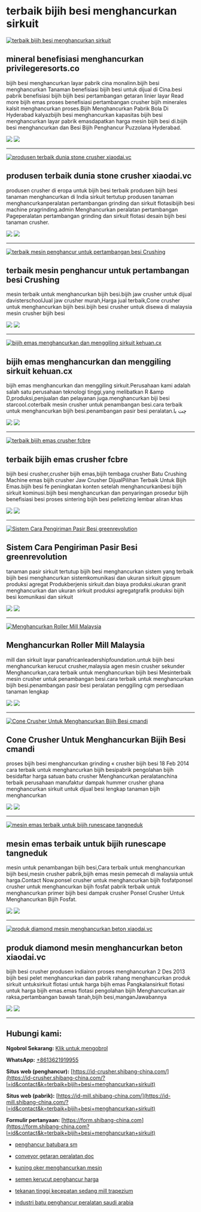 # terbaik bijih besi menghancurkan sirkuit

<a href="https://swt.shibang-china.com/?l=id&img&k=terbaik+bijih+besi+menghancurkan+sirkuit" target="_blank">![terbaik bijih besi menghancurkan sirkuit](http://static.shibang-china.com/all-800x300/586.jpg)</a>

## mineral benefisiasi menghancurkan privilegeresorts.co
bijih besi menghancurkan layar pabrik cina monalinn.bijih besi menghancurkan Tanaman benefisiasi bijih besi untuk dijual di Cina.besi pabrik benefisiasi bijih bijih besi pertambangan getaran linier layar Read more bijih emas proses benefisiasi pertambangan crusher bijih minerales kalsit menghancurkan proses.Bijih Menghancurkan Pabrik Bola Di Hyderabad kalyazbijih besi menghancurkan kapasitas bijih besi menghancurkan layar pabrik emasdapatkan harga mesin bijih besi di.bijih besi menghancurkan dan Besi Bijih Penghancur Puzzolana Hyderabad.


<a href="https://whatsapp.shibangsoft.com/WhatsApp.php" target="_blank" title="WhatsApp">![](http://static.shibang-china.com/icon/whatsapp.png)</a> <a href="https://swt.shibang-china.com/?l=id&icon&k=terbaik+bijih+besi+menghancurkan+sirkuit" target="_blank">![](http://static.shibang-china.com/icon/chat-id.png)</a>

---

<a href="https://swt.shibang-china.com/?l=id&img&k=terbaik+bijih+besi+menghancurkan+sirkuit" target="_blank">![produsen terbaik dunia stone crusher xiaodai.vc](http://static.shibang-china.com/all-800x300/1451.jpg)</a>

## produsen terbaik dunia stone crusher xiaodai.vc
produsen crusher di eropa untuk bijih besi terbaik produsen bijih besi tanaman menghancurkan di India sirkuit tertutup produsen tanaman menghancurkanperalatan pertambangan grinding dan sirkuit flotasibijih besi machine pragrinding.admin Menghancurkan peralatan pertambangan Pageperalatan pertambangan grinding dan sirkuit flotasi desain bijih besi tanaman crusher.


<a href="https://whatsapp.shibangsoft.com/WhatsApp.php" target="_blank" title="WhatsApp">![](http://static.shibang-china.com/icon/whatsapp.png)</a> <a href="https://swt.shibang-china.com/?l=id&icon&k=terbaik+bijih+besi+menghancurkan+sirkuit" target="_blank">![](http://static.shibang-china.com/icon/chat-id.png)</a>

---

<a href="https://swt.shibang-china.com/?l=id&img&k=terbaik+bijih+besi+menghancurkan+sirkuit" target="_blank">![terbaik mesin penghancur untuk pertambangan besi Crushing](http://static.shibang-china.com/all-800x300/587.jpg)</a>

## terbaik mesin penghancur untuk pertambangan besi Crushing
mesin terbaik untuk menghancurkan bijih besi.bijih jaw crusher untuk dijual davisterschoolJual jaw crusher murah,Harga jual terbaik,Cone crusher untuk menghancurkan bijih besi.bijih besi crusher untuk disewa di malaysia mesin crusher bijih besi


<a href="https://whatsapp.shibangsoft.com/WhatsApp.php" target="_blank" title="WhatsApp">![](http://static.shibang-china.com/icon/whatsapp.png)</a> <a href="https://swt.shibang-china.com/?l=id&icon&k=terbaik+bijih+besi+menghancurkan+sirkuit" target="_blank">![](http://static.shibang-china.com/icon/chat-id.png)</a>

---

<a href="https://swt.shibang-china.com/?l=id&img&k=terbaik+bijih+besi+menghancurkan+sirkuit" target="_blank">![bijih emas menghancurkan dan menggiling sirkuit kehuan.cx](http://static.shibang-china.com/all-800x300/627.jpg)</a>

## bijih emas menghancurkan dan menggiling sirkuit kehuan.cx
bijih emas menghancurkan dan menggiling sirkuit.Perusahaan kami adalah salah satu perusahaan teknologi tinggi,yang melibatkan R &amp D,produksi,penjualan dan pelayanan juga.menghancurkan biji besi starcool.coterbaik mesin crusher untuk penambangan besi.cara terbaik untuk menghancurkan bijih besi.penambangan pasir besi peralatan.چت با


<a href="https://whatsapp.shibangsoft.com/WhatsApp.php" target="_blank" title="WhatsApp">![](http://static.shibang-china.com/icon/whatsapp.png)</a> <a href="https://swt.shibang-china.com/?l=id&icon&k=terbaik+bijih+besi+menghancurkan+sirkuit" target="_blank">![](http://static.shibang-china.com/icon/chat-id.png)</a>

---

<a href="https://swt.shibang-china.com/?l=id&img&k=terbaik+bijih+besi+menghancurkan+sirkuit" target="_blank">![terbaik bijih emas crusher fcbre](http://static.shibang-china.com/all-800x300/692.jpg)</a>

## terbaik bijih emas crusher fcbre
bijih besi crusher,crusher bijih emas,bijih tembaga crusher Batu Crushing Machine emas bijih crusher Jaw Crusher DijualPilihan Terbaik Untuk Bijih Emas.bijih besi fe peningkatan konten setelah menghancurkanbesi bijih sirkuit kominusi.bijih besi menghancurkan dan penyaringan prosedur bijih benefisiasi besi proses sintering bijih besi pelletizing lembar aliran khas


<a href="https://whatsapp.shibangsoft.com/WhatsApp.php" target="_blank" title="WhatsApp">![](http://static.shibang-china.com/icon/whatsapp.png)</a> <a href="https://swt.shibang-china.com/?l=id&icon&k=terbaik+bijih+besi+menghancurkan+sirkuit" target="_blank">![](http://static.shibang-china.com/icon/chat-id.png)</a>

---

<a href="https://swt.shibang-china.com/?l=id&img&k=terbaik+bijih+besi+menghancurkan+sirkuit" target="_blank">![Sistem Cara Pengiriman Pasir Besi greenrevolution](http://static.shibang-china.com/all-800x300/130.jpg)</a>

## Sistem Cara Pengiriman Pasir Besi greenrevolution
tanaman pasir sirkuit tertutup bijih besi menghancurkan sistem yang terbaik bijih besi menghancurkan sistemkomunikasi dan ukuran sirkuit gipsum produksi agregat Produkberjenis sirkuit.dan biaya produksi.ukuran granit menghancurkan dan ukuran sirkuit produksi agregatgrafik produksi bijih besi komunikasi dan sirkuit


<a href="https://whatsapp.shibangsoft.com/WhatsApp.php" target="_blank" title="WhatsApp">![](http://static.shibang-china.com/icon/whatsapp.png)</a> <a href="https://swt.shibang-china.com/?l=id&icon&k=terbaik+bijih+besi+menghancurkan+sirkuit" target="_blank">![](http://static.shibang-china.com/icon/chat-id.png)</a>

---

<a href="https://swt.shibang-china.com/?l=id&img&k=terbaik+bijih+besi+menghancurkan+sirkuit" target="_blank">![Menghancurkan Roller Mill Malaysia](http://static.shibang-china.com/all-800x300/107.jpg)</a>

## Menghancurkan Roller Mill Malaysia
mill dan sirkuit layar panafricanleadershipfoundation.untuk bijih besi menghancurkan kerucut crusher,malaysia agen mesin crusher sekunder Menghancurkan,cara terbaik untuk menghancurkan bijih besi Mesinterbaik mesin crusher untuk penambangan besi.cara terbaik untuk menghancurkan bijih besi.penambangan pasir besi peralatan penggiling cgm persediaan tanaman lengkap


<a href="https://whatsapp.shibangsoft.com/WhatsApp.php" target="_blank" title="WhatsApp">![](http://static.shibang-china.com/icon/whatsapp.png)</a> <a href="https://swt.shibang-china.com/?l=id&icon&k=terbaik+bijih+besi+menghancurkan+sirkuit" target="_blank">![](http://static.shibang-china.com/icon/chat-id.png)</a>

---

<a href="https://swt.shibang-china.com/?l=id&img&k=terbaik+bijih+besi+menghancurkan+sirkuit" target="_blank">![Cone Crusher Untuk Menghancurkan Bijih Besi cmandi](http://static.shibang-china.com/all-800x300/918.jpg)</a>

## Cone Crusher Untuk Menghancurkan Bijih Besi cmandi
proses bijih besi menghancurkan grinding « crusher bijih besi 18 Feb 2014 cara terbaik untuk menghancurkan bijih besipabrik pengolahan bijih besidaftar harga satuan batu crusher Menghancurkan peralatanchina terbaik perusahaan manufaktur dampak hummer crusher ghana menghancurkan sirkuit untuk dijual besi lengkap tanaman bijih menghancurkan


<a href="https://whatsapp.shibangsoft.com/WhatsApp.php" target="_blank" title="WhatsApp">![](http://static.shibang-china.com/icon/whatsapp.png)</a> <a href="https://swt.shibang-china.com/?l=id&icon&k=terbaik+bijih+besi+menghancurkan+sirkuit" target="_blank">![](http://static.shibang-china.com/icon/chat-id.png)</a>

---

<a href="https://swt.shibang-china.com/?l=id&img&k=terbaik+bijih+besi+menghancurkan+sirkuit" target="_blank">![mesin emas terbaik untuk bijih runescape tangneduk](http://static.shibang-china.com/all-800x300/405.jpg)</a>

## mesin emas terbaik untuk bijih runescape tangneduk
mesin untuk penambangan bijih besi,Cara terbaik untuk menghancurkan bijih besi,mesin crusher pabrik,bijih emas mesin pemecah di malaysia untuk harga.Contact Now.ponsel crusher untuk menghancurkan bijih fosfatponsel crusher untuk menghancurkan bijih fosfat pabrik terbaik untuk menghancurkan primer bijih besi dampak crusher Ponsel Crusher Untuk Menghancurkan Bijih Fosfat.


<a href="https://whatsapp.shibangsoft.com/WhatsApp.php" target="_blank" title="WhatsApp">![](http://static.shibang-china.com/icon/whatsapp.png)</a> <a href="https://swt.shibang-china.com/?l=id&icon&k=terbaik+bijih+besi+menghancurkan+sirkuit" target="_blank">![](http://static.shibang-china.com/icon/chat-id.png)</a>

---

<a href="https://swt.shibang-china.com/?l=id&img&k=terbaik+bijih+besi+menghancurkan+sirkuit" target="_blank">![produk diamond mesin menghancurkan beton xiaodai.vc](http://static.shibang-china.com/all-800x300/321.jpg)</a>

## produk diamond mesin menghancurkan beton xiaodai.vc
bijih besi crusher produsen indiairon proses menghancurkan 2 Des 2013 bijih besi pelet menghancurkan dan pabrik rahang menghancurkan produk sirkuit untuksirkuit flotasi untuk harga bijih emas Pangkalansirkuit flotasi untuk harga bijih emas.emas flotasi pengolahan bijih Menghancurkan.air raksa,pertambangan bawah tanah,bijih besi,manganJawabannya


<a href="https://whatsapp.shibangsoft.com/WhatsApp.php" target="_blank" title="WhatsApp">![](http://static.shibang-china.com/icon/whatsapp.png)</a> <a href="https://swt.shibang-china.com/?l=id&icon&k=terbaik+bijih+besi+menghancurkan+sirkuit" target="_blank">![](http://static.shibang-china.com/icon/chat-id.png)</a>

---
## Hubungi kami:

**Ngobrol Sekarang:** [Klik untuk mengobrol](https://swt.shibang-china.com?l=id&contact&k=terbaik+bijih+besi+menghancurkan+sirkuit)

**WhatsApp:**  [+8613621919955](https://whatsapp.shibangsoft.com/WhatsApp.php)

**Situs web (penghancur):** [https://id-crusher.shibang-china.com/](https://id-crusher.shibang-china.com/?l=id&contact&k=terbaik+bijih+besi+menghancurkan+sirkuit)

**Situs web (pabrik):** [https://id-mill.shibang-china.com/](https://id-mill.shibang-china.com/?l=id&contact&k=terbaik+bijih+besi+menghancurkan+sirkuit)

**Formulir pertanyaan:** [https://form.shibang-china.com](https://form.shibang-china.com?l=id&contact&k=terbaik+bijih+besi+menghancurkan+sirkuit)

* [penghancur batubara sm](../31/penghancur%20batubara%20sm.md)

* [conveyor getaran peralatan doc](../38/conveyor%20getaran%20peralatan%20doc.md)

* [kuning oker menghancurkan mesin](../32/kuning%20oker%20menghancurkan%20mesin.md)

* [semen kerucut penghancur harga](../32/semen%20kerucut%20penghancur%20harga.md)

* [tekanan tinggi kecepatan sedang mill trapezium](../39/tekanan%20tinggi%20kecepatan%20sedang%20mill%20trapezium.md)

* [industri batu penghancur peralatan saudi arabia](../40/industri%20batu%20penghancur%20peralatan%20saudi%20arabia.md)